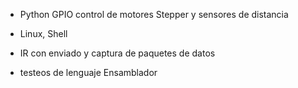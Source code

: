 - Python GPIO control de motores Stepper y sensores de distancia

- Linux, Shell

- IR con enviado y captura de paquetes de datos

- testeos de lenguaje Ensamblador
